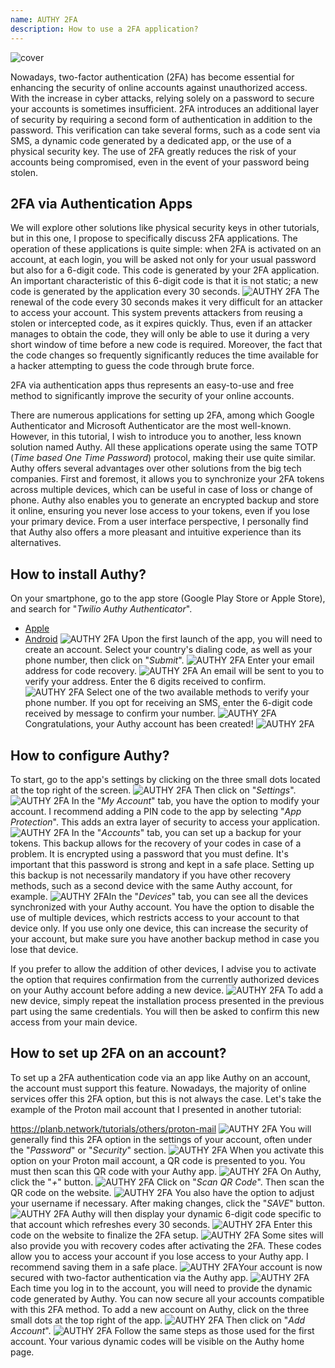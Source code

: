 ```yaml
---
name: AUTHY 2FA
description: How to use a 2FA application?
---
```

![cover](assets/cover.webp)

Nowadays, two-factor authentication (2FA) has become essential for enhancing the security of online accounts against unauthorized access. With the increase in cyber attacks, relying solely on a password to secure your accounts is sometimes insufficient. 2FA introduces an additional layer of security by requiring a second form of authentication in addition to the password. This verification can take several forms, such as a code sent via SMS, a dynamic code generated by a dedicated app, or the use of a physical security key. The use of 2FA greatly reduces the risk of your accounts being compromised, even in the event of your password being stolen.

## 2FA via Authentication Apps

We will explore other solutions like physical security keys in other tutorials, but in this one, I propose to specifically discuss 2FA applications. The operation of these applications is quite simple: when 2FA is activated on an account, at each login, you will be asked not only for your usual password but also for a 6-digit code. This code is generated by your 2FA application. An important characteristic of this 6-digit code is that it is not static; a new code is generated by the application every 30 seconds.
![AUTHY 2FA](assets/notext/01.webp)
The renewal of the code every 30 seconds makes it very difficult for an attacker to access your account. This system prevents attackers from reusing a stolen or intercepted code, as it expires quickly. Thus, even if an attacker manages to obtain the code, they will only be able to use it during a very short window of time before a new code is required. Moreover, the fact that the code changes so frequently significantly reduces the time available for a hacker attempting to guess the code through brute force.

2FA via authentication apps thus represents an easy-to-use and free method to significantly improve the security of your online accounts.

There are numerous applications for setting up 2FA, among which Google Authenticator and Microsoft Authenticator are the most well-known. However, in this tutorial, I wish to introduce you to another, less known solution named Authy. All these applications operate using the same TOTP (*Time based One Time Password*) protocol, making their use quite similar.
Authy offers several advantages over other solutions from the big tech companies. First and foremost, it allows you to synchronize your 2FA tokens across multiple devices, which can be useful in case of loss or change of phone. Authy also enables you to generate an encrypted backup and store it online, ensuring you never lose access to your tokens, even if you lose your primary device. From a user interface perspective, I personally find that Authy also offers a more pleasant and intuitive experience than its alternatives.

## How to install Authy?

On your smartphone, go to the app store (Google Play Store or Apple Store), and search for "*Twilio Authy Authenticator*".

- [Apple](https://apps.apple.com/us/app/twilio-authy/id494168017)
- [Android](https://play.google.com/store/apps/details?id=com.authy.authy)
![AUTHY 2FA](assets/notext/02.webp)
Upon the first launch of the app, you will need to create an account. Select your country's dialing code, as well as your phone number, then click on "*Submit*".
![AUTHY 2FA](assets/notext/03.webp)
Enter your email address for code recovery.
![AUTHY 2FA](assets/notext/04.webp)
An email will be sent to you to verify your address. Enter the 6 digits received to confirm.
![AUTHY 2FA](assets/notext/05.webp)
Select one of the two available methods to verify your phone number. If you opt for receiving an SMS, enter the 6-digit code received by message to confirm your number.
![AUTHY 2FA](assets/notext/06.webp)
Congratulations, your Authy account has been created!
![AUTHY 2FA](assets/notext/07.webp)
## How to configure Authy?

To start, go to the app's settings by clicking on the three small dots located at the top right of the screen.
![AUTHY 2FA](assets/notext/08.webp)
Then click on "*Settings*".
![AUTHY 2FA](assets/notext/09.webp)
In the "*My Account*" tab, you have the option to modify your account. I recommend adding a PIN code to the app by selecting "*App Protection*". This adds an extra layer of security to access your application.
![AUTHY 2FA](assets/notext/10.webp)
In the "*Accounts*" tab, you can set up a backup for your tokens. This backup allows for the recovery of your codes in case of a problem. It is encrypted using a password that you must define. It's important that this password is strong and kept in a safe place. Setting up this backup is not necessarily mandatory if you have other recovery methods, such as a second device with the same Authy account, for example.
![AUTHY 2FA](assets/notext/11.webp)In the "*Devices*" tab, you can see all the devices synchronized with your Authy account. You have the option to disable the use of multiple devices, which restricts access to your account to that device only. If you use only one device, this can increase the security of your account, but make sure you have another backup method in case you lose that device.

If you prefer to allow the addition of other devices, I advise you to activate the option that requires confirmation from the currently authorized devices on your Authy account before adding a new device.
![AUTHY 2FA](assets/notext/12.webp)
To add a new device, simply repeat the installation process presented in the previous part using the same credentials. You will then be asked to confirm this new access from your main device.

## How to set up 2FA on an account?

To set up a 2FA authentication code via an app like Authy on an account, the account must support this feature. Nowadays, the majority of online services offer this 2FA option, but this is not always the case. Let's take the example of the Proton mail account that I presented in another tutorial:

https://planb.network/tutorials/others/proton-mail
![AUTHY 2FA](assets/notext/13.webp)
You will generally find this 2FA option in the settings of your account, often under the "*Password*" or "*Security*" section.
![AUTHY 2FA](assets/notext/14.webp)
When you activate this option on your Proton mail account, a QR code is presented to you. You must then scan this QR code with your Authy app.
![AUTHY 2FA](assets/notext/15.webp)
On Authy, click the "*+*" button.
![AUTHY 2FA](assets/notext/16.webp)
Click on "*Scan QR Code*". Then scan the QR code on the website.
![AUTHY 2FA](assets/notext/17.webp)
You also have the option to adjust your username if necessary. After making changes, click the "*SAVE*" button.
![AUTHY 2FA](assets/notext/18.webp)
Authy will then display your dynamic 6-digit code specific to that account which refreshes every 30 seconds.
![AUTHY 2FA](assets/notext/19.webp)
Enter this code on the website to finalize the 2FA setup.
![AUTHY 2FA](assets/notext/20.webp)
Some sites will also provide you with recovery codes after activating the 2FA. These codes allow you to access your account if you lose access to your Authy app. I recommend saving them in a safe place.
![AUTHY 2FA](assets/notext/21.webp)Your account is now secured with two-factor authentication via the Authy app.
![AUTHY 2FA](assets/notext/22.webp)
Each time you log in to the account, you will need to provide the dynamic code generated by Authy. You can now secure all your accounts compatible with this 2FA method. To add a new account on Authy, click on the three small dots at the top right of the app.
![AUTHY 2FA](assets/notext/23.webp)
Then click on "*Add Account*".
![AUTHY 2FA](assets/notext/24.webp)
Follow the same steps as those used for the first account. Your various dynamic codes will be visible on the Authy home page.